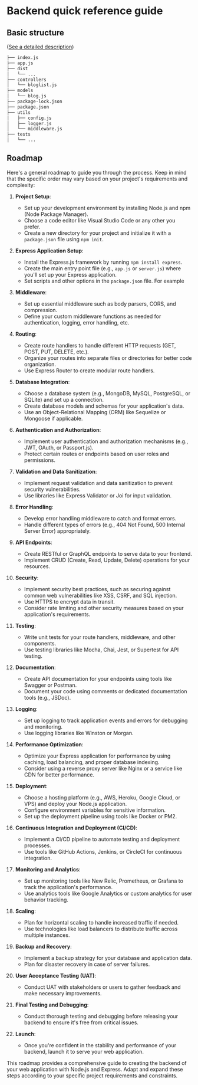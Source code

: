 # Backend quick reference guide

## Basic structure 

([See a detailed description](./backend/part4_testing_the_backend/a_project_structure.md))

```bash
├── index.js
├── app.js
├── dist
│   └── ...
├── controllers
│   └── bloglist.js
├── models
│   └── blog.js
├── package-lock.json
├── package.json
├── utils
│   ├── config.js
│   ├── logger.js
│   └── middleware.js
├── tests  
│   └── ...
```

## Roadmap

Here's a general roadmap to guide you through the process. Keep in mind that the specific order may vary based on your project's requirements and complexity:

1. **Project Setup**:
   - Set up your development environment by installing Node.js and npm (Node Package Manager).
   - Choose a code editor like Visual Studio Code or any other you prefer.
   - Create a new directory for your project and initialize it with a `package.json` file using `npm init`.

2. **Express Application Setup**:
   - Install the Express.js framework by running `npm install express`.
   - Create the main entry point file (e.g., `app.js` or `server.js`) where you'll set up your Express application.
   - Set scripts and other options in the `package.json` file. For example

3. **Middleware**:
   - Set up essential middleware such as body parsers, CORS, and compression.
   - Define your custom middleware functions as needed for authentication, logging, error handling, etc.

4. **Routing**:
   - Create route handlers to handle different HTTP requests (GET, POST, PUT, DELETE, etc.).
   - Organize your routes into separate files or directories for better code organization.
   - Use Express Router to create modular route handlers.

5. **Database Integration**:
   - Choose a database system (e.g., MongoDB, MySQL, PostgreSQL, or SQLite) and set up a connection.
   - Create database models and schemas for your application's data.
   - Use an Object-Relational Mapping (ORM) like Sequelize or Mongoose if applicable.

6. **Authentication and Authorization**:
   - Implement user authentication and authorization mechanisms (e.g., JWT, OAuth, or Passport.js).
   - Protect certain routes or endpoints based on user roles and permissions.

7. **Validation and Data Sanitization**:
   - Implement request validation and data sanitization to prevent security vulnerabilities.
   - Use libraries like Express Validator or Joi for input validation.

8. **Error Handling**:
   - Develop error handling middleware to catch and format errors.
   - Handle different types of errors (e.g., 404 Not Found, 500 Internal Server Error) appropriately.

9. **API Endpoints**:
   - Create RESTful or GraphQL endpoints to serve data to your frontend.
   - Implement CRUD (Create, Read, Update, Delete) operations for your resources.

10. **Security**:
    - Implement security best practices, such as securing against common web vulnerabilities like XSS, CSRF, and SQL injection.
    - Use HTTPS to encrypt data in transit.
    - Consider rate limiting and other security measures based on your application's requirements.

11. **Testing**:
    - Write unit tests for your route handlers, middleware, and other components.
    - Use testing libraries like Mocha, Chai, Jest, or Supertest for API testing.

12. **Documentation**:
    - Create API documentation for your endpoints using tools like Swagger or Postman.
    - Document your code using comments or dedicated documentation tools (e.g., JSDoc).

13. **Logging**:
    - Set up logging to track application events and errors for debugging and monitoring.
    - Use logging libraries like Winston or Morgan.

14. **Performance Optimization**:
    - Optimize your Express application for performance by using caching, load balancing, and proper database indexing.
    - Consider using a reverse proxy server like Nginx or a service like CDN for better performance.

15. **Deployment**:
    - Choose a hosting platform (e.g., AWS, Heroku, Google Cloud, or VPS) and deploy your Node.js application.
    - Configure environment variables for sensitive information.
    - Set up the deployment pipeline using tools like Docker or PM2.

16. **Continuous Integration and Deployment (CI/CD)**:
    - Implement a CI/CD pipeline to automate testing and deployment processes.
    - Use tools like GitHub Actions, Jenkins, or CircleCI for continuous integration.

17. **Monitoring and Analytics**:
    - Set up monitoring tools like New Relic, Prometheus, or Grafana to track the application's performance.
    - Use analytics tools like Google Analytics or custom analytics for user behavior tracking.

18. **Scaling**:
    - Plan for horizontal scaling to handle increased traffic if needed.
    - Use technologies like load balancers to distribute traffic across multiple instances.

19. **Backup and Recovery**:
    - Implement a backup strategy for your database and application data.
    - Plan for disaster recovery in case of server failures.

20. **User Acceptance Testing (UAT)**:
    - Conduct UAT with stakeholders or users to gather feedback and make necessary improvements.

21. **Final Testing and Debugging**:
    - Conduct thorough testing and debugging before releasing your backend to ensure it's free from critical issues.

22. **Launch**:
    - Once you're confident in the stability and performance of your backend, launch it to serve your web application.

This roadmap provides a comprehensive guide to creating the backend of your web application with Node.js and Express. Adapt and expand these steps according to your specific project requirements and constraints.